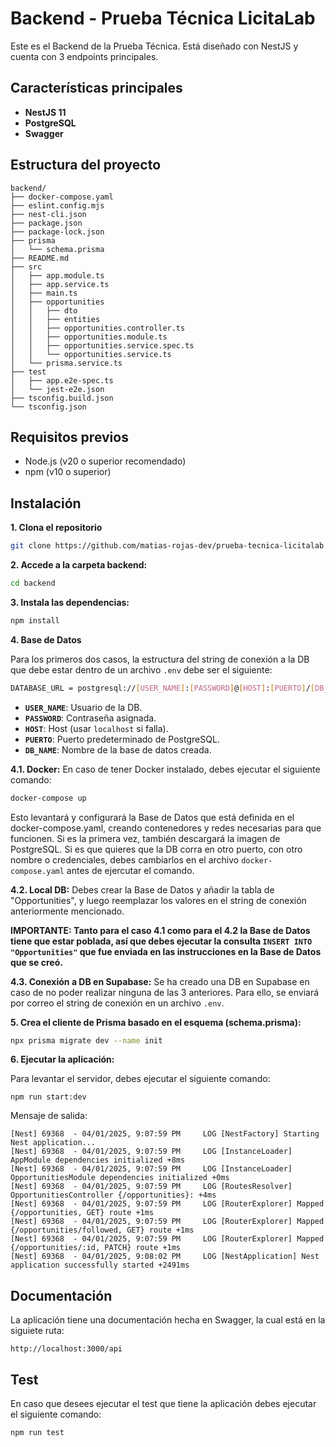 
# Backend - Prueba Técnica LicitaLab

Este es el Backend de la Prueba Técnica. Está diseñado con NestJS y cuenta con 3 endpoints principales.

## Características principales

- **NestJS 11**
- **PostgreSQL**
- **Swagger**

## Estructura del proyecto

```
backend/
├── docker-compose.yaml
├── eslint.config.mjs
├── nest-cli.json
├── package.json
├── package-lock.json
├── prisma
│   └── schema.prisma
├── README.md
├── src
│   ├── app.module.ts
│   ├── app.service.ts
│   ├── main.ts
│   ├── opportunities
│   │   ├── dto
│   │   ├── entities
│   │   ├── opportunities.controller.ts
│   │   ├── opportunities.module.ts
│   │   ├── opportunities.service.spec.ts
│   │   └── opportunities.service.ts
│   └── prisma.service.ts
├── test
│   ├── app.e2e-spec.ts
│   └── jest-e2e.json
├── tsconfig.build.json
└── tsconfig.json
```

## Requisitos previos

- Node.js (v20 o superior recomendado)
- npm (v10 o superior)

## Instalación

**1. Clona el repositorio**
```bash
git clone https://github.com/matias-rojas-dev/prueba-tecnica-licitalab
```
**2. Accede a la carpeta backend:**
```bash
cd backend
```
**3. Instala las dependencias:**
```bash
npm install
```

**4. Base de Datos**

Para los primeros dos casos, la estructura del string de conexión a la DB que debe estar dentro de un archivo `.env` debe ser el siguiente:
```bash
DATABASE_URL = postgresql://[USER_NAME]:[PASSWORD]@[HOST]:[PUERTO]/[DB_NAME]?schema=public
```
- **`USER_NAME`**: Usuario de la DB.  
- **`PASSWORD`**: Contraseña asignada.  
- **`HOST`**: Host (usar `localhost` si falla).  
- **`PUERTO`**: Puerto predeterminado de PostgreSQL.  
- **`DB_NAME`**: Nombre de la base de datos creada.  

**4.1. Docker:** En caso de tener Docker instalado, debes ejecutar el siguiente comando: 
```bash
docker-compose up
```
Esto levantará y configurará la Base de Datos que está definida en el docker-compose.yaml, creando contenedores y redes necesarias para que funcionen. Si es la primera vez, también descargará la imagen de PostgreSQL. Si es que quieres que la DB corra en otro puerto, con otro nombre o credenciales, debes cambiarlos en el archivo `docker-compose.yaml` antes de ejercutar el comando.

**4.2. Local DB:** Debes crear la Base de Datos y añadir la tabla de "Opportunities", y luego reemplazar los valores en el string de conexión anteriormente mencionado.

**IMPORTANTE: Tanto para el caso 4.1 como para el 4.2 la Base de Datos tiene que estar poblada, así que debes ejecutar la consulta `INSERT INTO "Opportunities"` que fue enviada en las instrucciones en la Base de Datos que se creó.**

**4.3. Conexión a DB en Supabase:** Se ha creado una DB en Supabase en caso de no poder realizar ninguna de las 3 anteriores. Para ello, se enviará por correo el string de conexión en un archivo `.env`.

**5. Crea el cliente de Prisma basado en el esquema (schema.prisma):**
```bash
npx prisma migrate dev --name init
```

**6. Ejecutar la aplicación:** 

Para levantar el servidor, debes ejecutar el siguiente comando:
```code
npm run start:dev
```
Mensaje de salida:
```code
[Nest] 69368  - 04/01/2025, 9:07:59 PM     LOG [NestFactory] Starting Nest application...
[Nest] 69368  - 04/01/2025, 9:07:59 PM     LOG [InstanceLoader] AppModule dependencies initialized +8ms
[Nest] 69368  - 04/01/2025, 9:07:59 PM     LOG [InstanceLoader] OpportunitiesModule dependencies initialized +0ms
[Nest] 69368  - 04/01/2025, 9:07:59 PM     LOG [RoutesResolver] OpportunitiesController {/opportunities}: +4ms
[Nest] 69368  - 04/01/2025, 9:07:59 PM     LOG [RouterExplorer] Mapped {/opportunities, GET} route +1ms
[Nest] 69368  - 04/01/2025, 9:07:59 PM     LOG [RouterExplorer] Mapped {/opportunities/followed, GET} route +1ms
[Nest] 69368  - 04/01/2025, 9:07:59 PM     LOG [RouterExplorer] Mapped {/opportunities/:id, PATCH} route +1ms
[Nest] 69368  - 04/01/2025, 9:08:02 PM     LOG [NestApplication] Nest application successfully started +2491ms
```

## Documentación
La aplicación tiene una documentación hecha en Swagger, la cual está en la siguiete ruta:
```code
http://localhost:3000/api
```

## Test
En caso que desees ejecutar el test que tiene la aplicación debes ejecutar el siguiente comando:
```code
npm run test
```
